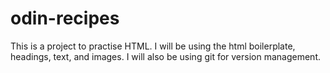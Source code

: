 # odin-recipes

This is a project to practise HTML. I will be using the html boilerplate, headings, text, and images. I will also be using git for version management.

